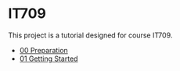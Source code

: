 # IT709

This project is a tutorial designed for course IT709.

- [00 Preparation](https://github.com/jayinvers/IT709/blob/main/Tutorials/00_preparation.md)
- [01 Getting Started](https://github.com/jayinvers/IT709/blob/main/Tutorials/01_getting_started.md)

